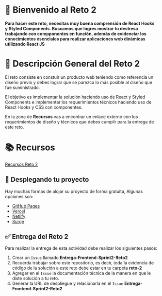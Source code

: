 # 👋 Bienvenido al Reto 2

**Para hacer este reto, necesitas muy buena comprensión de React Hooks y Styled Components. Buscamos que logres mostrar tu destresa trabajando con compponentes en función, además de evidenciar los conocimientos esenciales para realizar aplicaciones web dinámicas utilizando React JS**

# 📝 Descripción General del Reto 2

El reto consiste en constuir un producto web teniendo como referencia un diseño previo y debes lograr que se parezca lo más posible al diseño que fue suministrado.

El objetivo es implementar la solución haciendo uso de React y Styled Components e implementar los requerimientos técnicos haciendo uso de React Hooks y CSS con componentes.

En la zona de **Recursos** vas a encontrar un enlace externo con los requerimientos de diseño y técnicos que debes cumplir para la entrega de este reto.

# 📚 Recursos

[Recursos Reto 2](https://drive.google.com/drive/u/1/folders/1F_TH3W_GfopWD9qsIDnvlzc3SAt9bEY5)

## 🚀 Desplegando tu proyecto

Hay muchas formas de alojar su proyecto de forma gratuita, Algunas opciones son:

- [GitHub Pages](https://pages.github.com/)
- [Vercel](https://vercel.com/)
- [Netlify](https://www.netlify.com/)
- [Surge](https://surge.sh/)

## ✅ Entrega del Reto 2

Para realizar la entrega de esta actividad debe realizar los siguientes pasos:

1. Crear un `Issue` llamado **Entrega-Frontend-Sprint2-Reto2**
2. Recuerda trabajar sobre este repositorio, es decir, toda la evidencia de código de la solución a este reto debe estar en tu carpeta **reto-2**
3. Agregar en el `Issue` la documentación técnica de la manera en que le diste solución a tu reto.
4. Generar la URL de despliegue y relacionarla en el `Issue` **Entrega-Frontend-Sprint2-Reto2**

